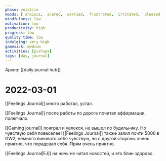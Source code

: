 ```yaml
---
phase: volatile
moods: [ anxious,  scared,  worried,  frustrated,  irritated,  pleased, ]
mindfulness: low
motivation: low
productivity: high
progress: low
quality time: low
indulging: very high
gamesick: medium
activities: [pushups]
tags: [day, journal]
---
```

Архив: [[daily journal hub]]
# 2022-03-01
[[Feelings Journal]] много работал, устал.

[[Feelings Journal]] после работы по дороге почитал аффирмации, полегчало.

[[Gaming journal]] поиграл и увлекся, не вышел по будильнику. Но чувствую себя повеселее! [[Feelings Journal]] также залил почти 5000 в GW2, немного виновато себя чувствую, но с другой стороны очень приятно, что порадовал себя. Прям очень приятно.

[[Feelings Journal|FJ]] на ночь не читал новостей, и это блин здорово.